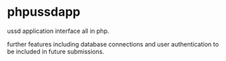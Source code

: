 # phpussdapp
ussd application interface all in php.

further features including database connections and 
user authentication to be included in future submissions.
